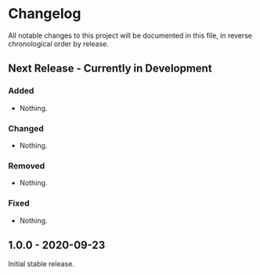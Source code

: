 # Changelog

All notable changes to this project will be documented in this file, in reverse chronological order by release.

## Next Release - Currently in Development

### Added

- Nothing.

### Changed

- Nothing.

### Removed

- Nothing.

### Fixed

- Nothing.

## 1.0.0 - 2020-09-23

Initial stable release.